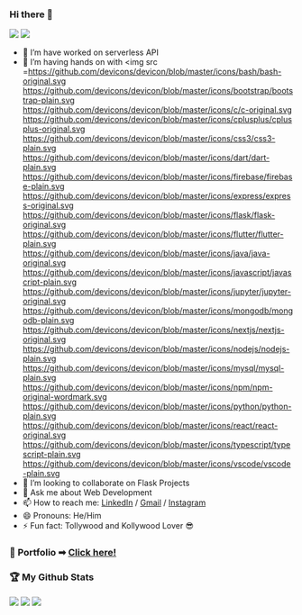 ### Hi there 👋
<img src="https://visitor-badge.laobi.icu/badge?page_id=Arijitbera213.Arijitbera213">  <img src="https://img.shields.io/github/followers/Arijitbera213?label=Follow&style=social)](https://github.com/Arijitbera213">

- 🔭 I’m have worked on serverless API
- 🌱 I’m having hands on with <img src =https://github.com/devicons/devicon/blob/master/icons/bash/bash-original.svg https://github.com/devicons/devicon/blob/master/icons/bootstrap/bootstrap-plain.svg https://github.com/devicons/devicon/blob/master/icons/c/c-original.svg https://github.com/devicons/devicon/blob/master/icons/cplusplus/cplusplus-original.svg https://github.com/devicons/devicon/blob/master/icons/css3/css3-plain.svg https://github.com/devicons/devicon/blob/master/icons/dart/dart-plain.svg https://github.com/devicons/devicon/blob/master/icons/firebase/firebase-plain.svg https://github.com/devicons/devicon/blob/master/icons/express/express-original.svg https://github.com/devicons/devicon/blob/master/icons/flask/flask-original.svg https://github.com/devicons/devicon/blob/master/icons/flutter/flutter-plain.svg https://github.com/devicons/devicon/blob/master/icons/java/java-original.svg https://github.com/devicons/devicon/blob/master/icons/javascript/javascript-plain.svg https://github.com/devicons/devicon/blob/master/icons/jupyter/jupyter-original.svg https://github.com/devicons/devicon/blob/master/icons/mongodb/mongodb-plain.svg https://github.com/devicons/devicon/blob/master/icons/nextjs/nextjs-original.svg https://github.com/devicons/devicon/blob/master/icons/nodejs/nodejs-plain.svg https://github.com/devicons/devicon/blob/master/icons/mysql/mysql-plain.svg https://github.com/devicons/devicon/blob/master/icons/npm/npm-original-wordmark.svg https://github.com/devicons/devicon/blob/master/icons/python/python-plain.svg https://github.com/devicons/devicon/blob/master/icons/react/react-original.svg https://github.com/devicons/devicon/blob/master/icons/typescript/typescript-plain.svg https://github.com/devicons/devicon/blob/master/icons/vscode/vscode-plain.svg
- 👯 I’m looking to collaborate on Flask Projects
- 💬 Ask me about Web Development
- 📫 How to reach me: [LinkedIn](https://www.linkedin.com/in/Arijitbera213/) / [Gmail](mailto:arijitbera213@gmail.com) / [Instagram](https://www.instagram.com/bera_213_/)
- 😄 Pronouns: He/Him
- ⚡ Fun fact: Tollywood and Kollywood Lover :sunglasses:

### :stars: Portfolio ➡ [Click here!](https://arijitbera213portfolio.vercel.app/)

### :trophy: My Github Stats

<img align="center" src="https://github-readme-stats.vercel.app/api?username=Arijitbera213&&show_icons=true&theme=tokyonight">
<img align="center" src="https://github-readme-stats.vercel.app/api/top-langs/?username=Arijitbera213&theme=tokyonight&hide=dart">
<img align="center" src="https://github-readme-streak-stats.herokuapp.com?user=Arijitbera213&show_icons=true&theme=tokyonight&fire=DD2727">
